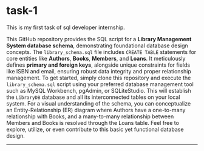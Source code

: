 # task-1
This is my first task of sql developer internship.


This GitHub repository provides the SQL script for a **Library Management System database schema**, demonstrating foundational database design concepts. The `library_schema.sql` file includes `CREATE TABLE` statements for core entities like **Authors**, **Books**, **Members**, and **Loans**. It meticulously defines **primary and foreign keys**, alongside unique constraints for fields like ISBN and email, ensuring robust data integrity and proper relationship management. To get started, simply clone this repository and execute the `library_schema.sql` script using your preferred database management tool such as MySQL Workbench, pgAdmin, or SQLiteStudio. This will establish the `LibraryDB` database and all its interconnected tables on your local system. For a visual understanding of the schema, you can conceptualize an Entity-Relationship (ER) diagram where Authors have a one-to-many relationship with Books, and a many-to-many relationship between Members and Books is resolved through the Loans table. Feel free to explore, utilize, or even contribute to this basic yet functional database design.

---
